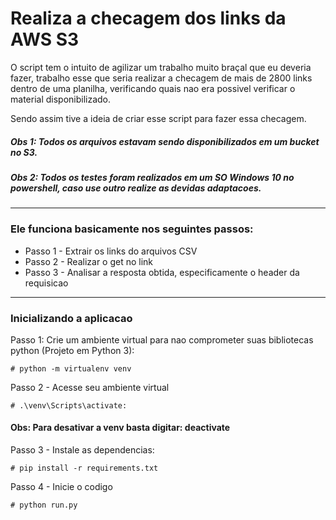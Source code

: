 # Realiza a checagem dos links da AWS S3

O script tem o intuito de agilizar um trabalho muito braçal que eu deveria fazer, trabalho esse que seria realizar a checagem de mais de 2800 links dentro de uma planilha, verificando quais nao era possivel verificar o material disponibilizado.

Sendo assim tive a ideia de criar esse script para fazer essa checagem.

##### Obs 1: Todos os arquivos estavam sendo disponibilizados em um bucket no S3.
##### Obs 2: Todos os testes foram realizados em um SO Windows 10 no powershell, caso use outro realize as devidas adaptacoes.

---

### Ele funciona basicamente nos seguintes passos:
- Passo 1 - Extrair os links do arquivos CSV
- Passo 2 - Realizar o get no link
- Passo 3 - Analisar a resposta obtida, especificamente o header da requisicao

---

### Inicializando a aplicacao
Passo 1: Crie um ambiente virtual para nao comprometer suas bibliotecas python (Projeto em Python 3):

```
# python -m virtualenv venv
```

Passo 2 - Acesse seu ambiente virtual
```
# .\venv\Scripts\activate:
```
#### Obs: Para desativar a venv basta digitar: deactivate

Passo 3 - Instale as dependencias:
```
# pip install -r requirements.txt
```

Passo 4 - Inicie o codigo
```
# python run.py
```

